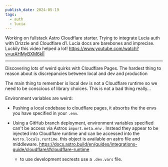 ```yaml
---
publish_date: 2024-05-19
tags:
  - auth
  - lucia
---
```

Working on fullstack Astro Cloudflare starter. Trying to integrate Lucia auth with Drizzle and Cloudflare d1. Lucia docs are barebones and imprecise. Luckily this video helped a lot! https://www.youtube.com/watch?v=urAHMyBXM6kÏÍ

---
Discovering lots of weird quirks with  Cloudflare Pages. The hardest thing to reason about is discrepancies between local and dev and production

The main thing to remember is local dev is not a Cloudflare runtime so we need to be conscious of library choices. This is not a bad thing really...

Environment variables are weird:

- Pushing a local codebase to cloudflare pages, it absorbs the the envs you have specified in your `.env`.

- Using a GitHub branch deployment, environment variables specified can't be access via Astros `import.meta.env` . Instead they appear to be injected into Cloudflare runtime and can be accessed into the `Astro.locals.runtime`. this object is available on astro file and middleware. https://docs.astro.build/en/guides/integrations-guide/cloudflare/#cloudflare-runtime
    - to use development secrests use a `.dev.vars` file.
